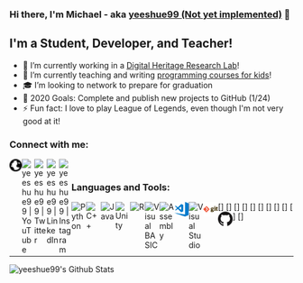 ### Hi there, I'm Michael - aka [yeeshue99 (Not yet implemented)][website] 👋

## I'm a Student, Developer, and Teacher!
- 🔭 I’m currently working in a [Digital Heritage Research Lab][hivelab]!
- 🌱 I’m currently teaching and writing [programming courses for kids][IDTech]!
- 🎓 I’m looking to network to prepare for graduation
- 🥅 2020 Goals: Complete and publish new projects to GitHub (1/24)
- ⚡ Fun fact: I love to play League of Legends, even though I'm not very good at it!

### Connect with me:

[<img align="left" alt="yeeshue99.com" width="22px" src="https://raw.githubusercontent.com/iconic/open-iconic/master/svg/globe.svg" />][website]
[<img align="left" alt="yeeshue99 | YouTube" width="22px" src="https://cdn.jsdelivr.net/npm/simple-icons@v3/icons/youtube.svg" />][youtube]
[<img align="left" alt="yeeshue99 | Twitter" width="22px" src="https://cdn.jsdelivr.net/npm/simple-icons@v3/icons/twitter.svg" />][twitter]
[<img align="left" alt="yeeshue99 | LinkedIn" width="22px" src="https://cdn.jsdelivr.net/npm/simple-icons@v3/icons/linkedin.svg" />][linkedin]
[<img align="left" alt="yeeshue99 | Instagram" width="22px" src="https://cdn.jsdelivr.net/npm/simple-icons@v3/icons/instagram.svg" />][instagram]

<br />

### Languages and Tools:

[<img align="left" alt="Python" width="26px" src="https://lh3.googleusercontent.com/proxy/UbqmHiQ8TZPLcIcIlmFBwaBQT0gUJJzMTFrCweJrXfG3L1SkAa9c7pIQfqxxeNye7IFqRge2U80nx62ylpFGAFtxqBM" />]
[<img align="left" alt="C++" width="26px" src="https://ourcodeworld.com/public-media/gallery/categorielogo-5a284afe1346e.png" />]
[<img align="left" alt="Java" width="26px" src="https://lh3.googleusercontent.com/proxy/res9wL6iVOoBVEnKtXt_d3TYhcy6846MqiJ2hyJzxz-k5DElBNVzdvK2zr8Sf6LwOLdDCgdbl8njBi0mxQJxgZap0NRJZn2odtEjngPV3E_c" />]
[<img align="left" alt="Unity" width="26px" src="https://cdn.iconscout.com/icon/free/png-256/unity-5-555544.png" />]
[<img align="left" alt="R" width="26px" src="https://static.macupdate.com/products/50318/l/rstudio-logo.png?v=1594908134" />]
[<img align="left" alt="Visual BASIC" width="26px" src="https://icon-library.com/images/visual-basic-net-icon/visual-basic-net-icon-7.jpg" />]
[<img align="left" alt="Assembly" width="26px" src="https://gitconnected.com/public/images/tutorials/svg/assembly-language.png" />]
[<img align="left" alt="Visual Studio Code" width="26px" src="https://raw.githubusercontent.com/github/explore/80688e429a7d4ef2fca1e82350fe8e3517d3494d/topics/visual-studio-code/visual-studio-code.png" />]
[<img align="left" alt="Visual Studio" width="26px" src="https://www.softexia.com/wp-content/uploads/2019/03/Visual_Studio_logo.png" />]
[<img align="left" alt="Git" width="26px" src="https://raw.githubusercontent.com/github/explore/80688e429a7d4ef2fca1e82350fe8e3517d3494d/topics/git/git.png" />]
[<img align="left" alt="GitHub" width="26px" src="https://raw.githubusercontent.com/github/explore/78df643247d429f6cc873026c0622819ad797942/topics/github/github.png" />]

<br />
<br />

---

<img align="left" alt="yeeshue99's Github Stats" src="https://github-readme-stats.codestackr.vercel.app/api?username=yeeshue99&show_icons=true&hide_border=true" />

[hivelab]: https://sites.ucmerced.edu/nlercari/hive-lab
[IDTech]: https://www.idtech.com
[website]: https://github.com/yeeshue99
[twitter]: https://github.com/yeeshue99
[youtube]: https://github.com/yeeshue99
[instagram]: https://github.com/yeeshue99
[linkedin]: https://www.linkedin.com/in/michael-s-ngo/